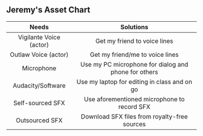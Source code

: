 ## Jeremy's Asset Chart
|Needs                    | Solutions                                          |
|:-----------------------:|:--------------------------------------------------:|
|Vigilante Voice (actor)  |Get my friend to voice lines                        |
|Outlaw Voice (actor)     |Get my friend/me to voice lines                     |
|Microphone               |Use my PC microphone for dialog and phone for others|
|Audacity/Software        |Use my laptop for editing in class and on go        |
|Self-sourced SFX         |Use aforementioned microphone to record SFX         |
|Outsourced SFX           |Download SFX files from royalty-free sources        |
